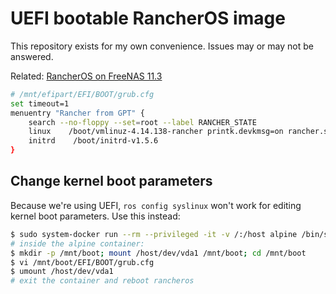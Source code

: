 # UEFI bootable RancherOS image

This repository exists for my own convenience. Issues may or may not be answered.

Related: [RancherOS on FreeNAS 11.3](https://blog.hugopoi.net/2020/03/01/install-rancheros-on-freenas-11-3/)

```sh
# /mnt/efipart/EFI/BOOT/grub.cfg
set timeout=1
menuentry "Rancher from GPT" {
    search --no-floppy --set=root --label RANCHER_STATE
    linux    /boot/vmlinuz-4.14.138-rancher printk.devkmsg=on rancher.state.dev=LABEL=RANCHER_STATE rancher.state.wait panic=10 console=tty0 console=ttyS0 rancher.autologin=ttyS0
    initrd    /boot/initrd-v1.5.6
}
```

## Change kernel boot parameters

Because we're using UEFI, `ros config syslinux` won't work for editing kernel boot parameters. Use this instead:

```sh
$ sudo system-docker run --rm --privileged -it -v /:/host alpine /bin/sh
# inside the alpine container:
$ mkdir -p /mnt/boot; mount /host/dev/vda1 /mnt/boot; cd /mnt/boot
$ vi /mnt/boot/EFI/BOOT/grub.cfg
$ umount /host/dev/vda1
# exit the container and reboot rancheros
```
